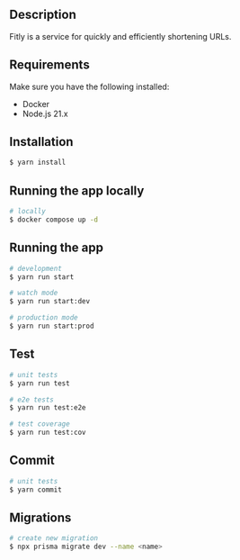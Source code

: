 ## Description
Fitly is a service for quickly and efficiently shortening URLs.

## Requirements
Make sure you have the following installed:

- Docker
- Node.js 21.x

## Installation

```bash
$ yarn install
```

## Running the app locally

```bash
# locally
$ docker compose up -d
```

## Running the app

```bash
# development
$ yarn run start

# watch mode
$ yarn run start:dev

# production mode
$ yarn run start:prod
```

## Test

```bash
# unit tests
$ yarn run test

# e2e tests
$ yarn run test:e2e

# test coverage
$ yarn run test:cov
```

## Commit

```bash
# unit tests
$ yarn commit
```

## Migrations

```bash
# create new migration
$ npx prisma migrate dev --name <name>
```